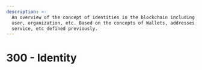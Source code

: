 ```yaml
---
description: >-
  An overview of the concept of identities in the blockchain including system,
  user, organization, etc. Based on the concepts of Wallets, addresses, name
  service, etc defined previously.
---
```


# 300 - Identity


